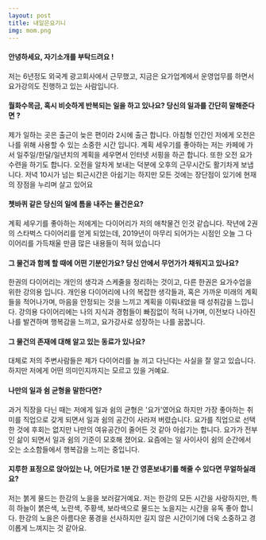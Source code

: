 ```yaml
---
layout: post
title: 내일은요기니
img: mom.png 
---
```



#### 안녕하세요, 자기소개를 부탁드려요 !

저는 6년정도 외국계 광고회사에서 근무했고, 지금은 요가업계에서 운영업무를 하면서 요가강의도 진행하고 있는 사람입니다.

#### 월화수목금, 혹시 비슷하게 반복되는 일을 하고 있나요? 당신의 일과를 간단히 말해준다면 ?

제가 일하는 곳은 출근이 늦은 편이라 2시에 출근 합니다. 아침형 인간인 저에게 오전은 나를 위해 사용할 수 있는 소중한 시간 입니다.  계획 세우기를 좋아하는 저는 카페에 가서 일주일/한달/일년치의 계획을 세우면서 인터넷 서핑을 하곤 합니다. 또한 오전 요가수련을 하기도 합니다.  오전을 알차게 보내는 덕분에 오후의 근무시간도 활기차게 보냅니다. 저녁 10시가 넘는 퇴근시간은 아쉽기는 하지만 모든 것에는 장단점이 있기에 현재의 장점을 누리며 살고 있어요

#### 쳇바퀴 같은 당신의 일에 틈을 내주는 물건은요?

계획 세우기를 좋아하는 저에게는 다이어리가 저의 애착물건 인것 같습니다.
작년에 2권의 스타벅스 다이어리를 얻게 되었는데, 2019년이 마무리 되어가는 시점인 오늘 그 다이어리를 가득채울 만큼 많은 내용들이 적혀 있습니다

#### 그 물건과 함께 할 때에 어떤 기분인가요? 당신 안에서 무언가가 채워지고 있나요?

한권의 다이어리는 개인의 생각과 스케줄을 정리하는 것이고, 다른 한권은 요가수업을 위한 강의용 입니다. 
개인용 다이어리에 나의 복잡한 생각들과, 혹은 가까운 미래의 계획들을 적어나가며, 마음을 안정되는 것을 느끼고 계획을 이뤄내었을 때 성취감을 느낍니다.
강의용 다이어리에는 나의 지식과 경험들이 빠짐없이 적혀 나가며, 이전보다 나아진 나를 발견하며 행복감을 느끼고, 요가강사로 성장하는 나를 꿈꿉니다.

#### 그 물건의 존재에 대해 알고 있는 동료가 있나요?

대체로 저의 주변사람들은 제가 다이어리를 늘 끼고 다닌다는 사실을 잘 알고 있습니다. 하지만 저에게 어떤 의미인지까지는 모르고 있을 거예요.

#### 나만의 일과 쉼 균형을 말한다면?

과거 직장을 다닌 때는 저에게 일과 쉼의 균형은 '요가'였어요 하지만 가장 좋아하는 취미를 직업으로 갖게 되면서 일과 쉼의 공간이 사라져 버렸습니다. 요가를 직업으로 선택한 것에 후회는 없지만 나만의 여유공간이 줄어든 것 같아 아쉽기는 합니다.
요가가 전부인 삶이 되면서 일과 쉼의 기준이 모호해 졌어요. 요즘에는 일 사이사이 쉼의 순간에서 오는 소소함들에서 행복감을 느끼는 중입니다.

#### 지루한 표정으로 앉아있는 나, 어딘가로 1분 간 영혼보내기를 해줄 수 있다면 무얼하실래요?

저는 붉게 물드는 한강의 노을을 보러갈거예요. 저는 한강의 모든 시간을 사랑하지만, 특히 하늘이 붉은색, 노란색, 주황색, 보라색으로 물드는 노을지는 시간을 유독 좋아 합니다. 한강의 노을은 아름다운 풍경을 선사하지만 길지 않은 시간이기에 더욱 소중하고 경이롭게 느껴지는 것 같아요.
